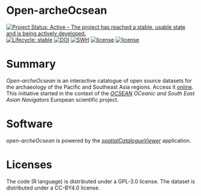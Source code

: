 # Open-archeOcsean

[![Project Status: Active – The project has reached a stable, usable state and is being actively developed.](https://www.repostatus.org/badges/latest/active.svg)](https://www.repostatus.org/#active)
[![Lifecycle: stable](https://img.shields.io/badge/lifecycle-stable-blue.svg)](https://lifecycle.r-lib.org/articles/stages.html#stable)
[![DOI](https://zenodo.org/badge/DOI/10.5281/zenodo.16812838.svg)](https://doi.org/10.5281/zenodo.16812838)
[![SWH](https://archive.softwareheritage.org/badge/origin/https://github.com/sebastien-plutniak/open-archeocsean/)](https://archive.softwareheritage.org/browse/origin/?origin_url=https://github.com/sebastien-plutniak/open-archeocsean)
[![license](https://img.shields.io/badge/License-GPL%20v3-blue.svg)](https://www.r-project.org/Licenses/GPL-3)
[![license](https://licensebuttons.net/l/by/4.0/80x15.png)](https://creativecommons.org/licenses/by/4.0/)


# Summary

*Open-archeOcsean* is an interactive catalogue of open source datasets for the archaeology of the Pacific and Southeast Asia regions. Access it [online](https://analytics.huma-num.fr/Sebastien.Plutniak/open-archeocsean).
This initiative started in the context of the [*OCSEAN*](https://cordis.europa.eu/project/id/873207) *OCeanic and South East Asian Navigators* European scientific project.

# Software

*open-archeOcsean* is powered by the [*spatialCatalogueViewer*](https://github.com/sebastien-plutniak/spatialCatalogueViewer/) application.

# Licenses

The code (R language) is distributed under a GPL-3.0 license.
The dataset is distributed under a CC-BY4.0 license.
